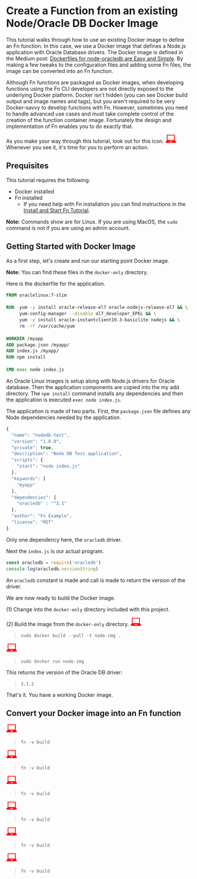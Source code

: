 # Create a Function from an existing Node/Oracle DB Docker Image

This tutorial walks through how to use an existing Docker image to define an
Fn function.  In this case, we use a Docker image that defines a Node.js application with Oracle Database drivers. The Docker image is defined in the Medium post: [Dockerfiles for node-oracledb are Easy and Simple](https://blogs.oracle.com/opal/dockerfiles-for-node-oracledb-are-easy-and-simple). By making a few tweaks to the configuration files and adding some Fn files, the image can be converted into an Fn function.

Although Fn functions are packaged as Docker images, when
developing functions using the Fn CLI developers are not directly exposed
to the underlying Docker platform.  Docker isn't hidden (you can see
Docker build output and image names and tags), but you aren't
required to be very Docker-savvy to develop functions with Fn.
However, sometimes you need to handle advanced use cases and must take
complete control of the creation of the function container image. Fortunately
the design and implementation of Fn enables you to do exactly that.

As you make your way through this tutorial, look out for this icon.
![](images/userinput.png) Whenever you see it, it's time for you to
perform an action.

## Prequisites
This tutorial requires the following:
* Docker installed
* Fn installed
    * If you need help with Fn installation you can find instructions in the
[Install and Start Fn Tutorial](../install/README.md).

**Note:** Commands show are for Linux. If you are using MacOS, the `sudo` command is not if you are using an admin account.

## Getting Started with Docker Image
As a first step, let's create and run our starting point Docker image.

**Note:** You can find these files in the `docker-only` directory.

Here is the dockerfile for the application.

```dockerfile
FROM oraclelinux:7-slim

RUN  yum -y install oracle-release-el7 oracle-nodejs-release-el7 && \
     yum-config-manager --disable ol7_developer_EPEL && \
     yum -y install oracle-instantclient19.3-basiclite nodejs && \
     rm -rf /var/cache/yum

WORKDIR /myapp
ADD package.json /myapp/
ADD index.js /myapp/
RUN npm install

CMD exec node index.js
```

An Oracle Linux images is setup along with Node.js drivers for Oracle database. Then the application components are copied into the my add directory. The `npm install` command installs any dependencies and then the application is executed `exec node index.js`.

The application is made of two parts. First, the `package.json` file defines any Node dependencies needed by the application.

```js
{
  "name": "nodedb-test",
  "version": "1.0.0",
  "private": true,
  "description": "Node DB Test application",
  "scripts": {
    "start": "node index.js"
  },
  "keywords": [
    "myapp"
  ],
  "dependencies": {
    "oracledb" : "^3.1"
  },
  "author": "Fn Example",
  "license": "MIT"
}
```

Only one dependency here, the `oracledb` driver.

Next the `index.js` is our actual program.

```js
const oracledb = require('oracledb')
console.log(oracledb.versionString)
```

An `oracledb` constant is made and call is made to return the version of the driver.

We are now ready to build the Docker image.

(1) Change into the `docker-only` directory included with this project.

(2) Build the image from the `docker-only` directory.
![](images/userinput.png)
>```
> sudo docker build --pull -t node-img .
>```


![](images/userinput.png)
>```
> sudo docker run node-img
>```

This returns the version of the Oracle DB driver:

>```
> 3.1.2
>```

That's it. You have a working Docker image.


## Convert your Docker image into  an Fn function


![](images/userinput.png)
>```
> fn -v build
>```


![](images/userinput.png)
>```
> fn -v build
>```


![](images/userinput.png)
>```
> fn -v build
>```




![](images/userinput.png)
>```
> fn -v build
>```




![](images/userinput.png)
>```
> fn -v build
>```




![](images/userinput.png)
>```
> fn -v build
>```
